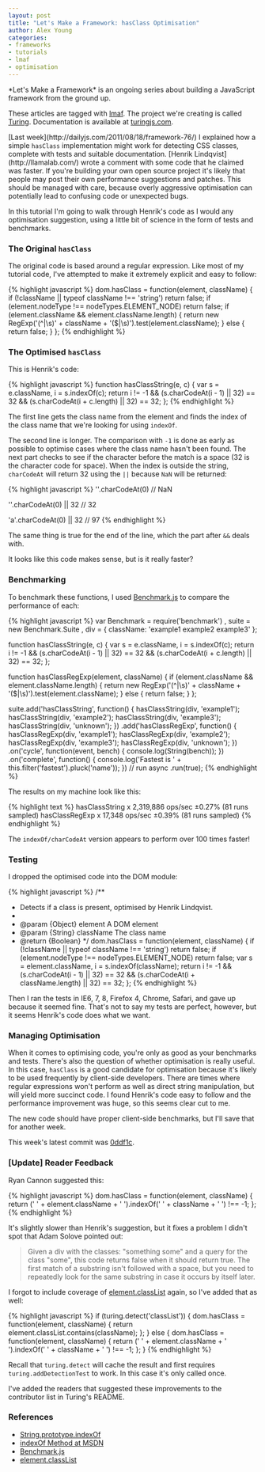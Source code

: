 ```yaml
---
layout: post
title: "Let's Make a Framework: hasClass Optimisation"
author: Alex Young
categories: 
- frameworks
- tutorials
- lmaf
- optimisation
---
```


<div class="intro">
*Let's Make a Framework* is an ongoing series about building a JavaScript framework from the ground up.

These articles are tagged with [lmaf](http://dailyjs.com/tags.html#lmaf). The project we're creating is called [Turing](http://github.com/alexyoung/turing.js). Documentation is available at [turingjs.com](http://turingjs.com/).

</div>
[Last week](http://dailyjs.com/2011/08/18/framework-76/) I explained how a simple <code>hasClass</code> implementation might work for detecting CSS classes, complete with tests and suitable documentation. [Henrik Lindqvist](http://llamalab.com/) wrote a comment with some code that he claimed was faster. If you're building your own open source project it's likely that people may post their own performance suggestions and patches. This should be managed with care, because overly aggressive optimisation can potentially lead to confusing code or unexpected bugs.

In this tutorial I'm going to walk through Henrik's code as I would any optimisation suggestion, using a little bit of science in the form of tests and benchmarks.

### The Original <code>hasClass</code>

The original code is based around a regular expression. Like most of my tutorial code, I've attempted to make it extremely explicit and easy to follow:

{% highlight javascript %}
dom.hasClass = function(element, className) {
  if (!className || typeof className !== 'string') return false;
  if (element.nodeType !== nodeTypes.ELEMENT_NODE) return false;
  if (element.className && element.className.length) {
    return new RegExp('(^|\\s)' + className + '($|\\s)').test(element.className);
  } else {
    return false;
  }
};
{% endhighlight %}

### The Optimised <code>hasClass</code>

This is Henrik's code:

{% highlight javascript %}
function hasClassString(e, c) {
  var s = e.className, i = s.indexOf(c);
  return i != -1 && (s.charCodeAt(i - 1) || 32) == 32 && (s.charCodeAt(i + c.length) || 32) == 32;
};
{% endhighlight %}

The first line gets the class name from the element and finds the index of the class name that we're looking for using <code>indexOf</code>.

The second line is longer. The comparison with <code>-1</code> is done as early as possible to optimise cases where the class name hasn't been found. The next part checks to see if the character before the match is a space (32 is the character code for space). When the index is outside the string, <code>charCodeAt</code> will return 32 using the <code>||</code> because <code>NaN</code> will be returned:

{% highlight javascript %}
''.charCodeAt(0)
// NaN

''.charCodeAt(0) || 32
// 32

'a'.charCodeAt(0) || 32
// 97
{% endhighlight %}

The same thing is true for the end of the line, which the part after <code>&&</code> deals with.

It looks like this code makes sense, but is it really faster?

### Benchmarking

To benchmark these functions, I used [Benchmark.js](http://benchmarkjs.com/) to compare the performance of each:

{% highlight javascript %}
var Benchmark = require('benchmark')
  , suite = new Benchmark.Suite
  , div = { className: 'example1 example2 example3' };

function hasClassString(e, c) {
  var s = e.className, i = s.indexOf(c);
  return i != -1 && (s.charCodeAt(i - 1) || 32) == 32 && (s.charCodeAt(i + c.length) || 32) == 32;
};

function hasClassRegExp(element, className) {
  if (element.className && element.className.length) {
    return new RegExp('(^|\\s)' + className + '($|\\s)').test(element.className);
  } else {
    return false;
  }
};

suite.add('hasClassString', function() {
  hasClassString(div, 'example1');
  hasClassString(div, 'example2');
  hasClassString(div, 'example3');
  hasClassString(div, 'unknown');
})
.add('hasClassRegExp', function() {
  hasClassRegExp(div, 'example1');
  hasClassRegExp(div, 'example2');
  hasClassRegExp(div, 'example3');
  hasClassRegExp(div, 'unknown');
})
.on('cycle', function(event, bench) {
  console.log(String(bench));
})
.on('complete', function() {
  console.log('Fastest is ' + this.filter('fastest').pluck('name'));
})
// run async
.run(true);
{% endhighlight %}

The results on my machine look like this:

{% highlight text %}
hasClassString x 2,319,886 ops/sec ±0.27% (81 runs sampled)
hasClassRegExp x 17,348 ops/sec ±0.39% (81 runs sampled)
{% endhighlight %}

The <code>indexOf/charCodeAt</code> version appears to perform over 100 times faster!

### Testing

I dropped the optimised code into the DOM module:

{% highlight javascript %}
/**
 * Detects if a class is present, optimised by Henrik Lindqvist.
 *
 * @param {Object} element A DOM element
 * @param {String} className The class name
 * @return {Boolean}
 */
dom.hasClass = function(element, className) {
  if (!className || typeof className !== 'string') return false;
  if (element.nodeType !== nodeTypes.ELEMENT_NODE) return false;
  var s = element.className, i = s.indexOf(className);
  return i != -1 && (s.charCodeAt(i - 1) || 32) == 32 && (s.charCodeAt(i + className.length) || 32) == 32;
};
{% endhighlight %}

Then I ran the tests in IE6, 7, 8, Firefox 4, Chrome, Safari, and gave up because it seemed fine. That's not to say my tests are perfect, however, but it seems Henrik's code does what we want.

### Managing Optimisation

When it comes to optimising code, you're only as good as your benchmarks and tests. There's also the question of whether optimisation is really useful. In this case, <code>hasClass</code> is a good candidate for optimisation because it's likely to be used frequently by client-side developers. There are times where regular expressions won't perform as well as direct string manipulation, but will yield more succinct code. I found Henrik's code easy to follow and the performance improvement was huge, so this seems clear cut to me.

The new code should have proper client-side benchmarks, but I'll save that for another week.

This week's latest commit was [0ddf1c](https://github.com/alexyoung/turing.js/commit/0ddf1c46c47ff35a7925b775766e6fa9db142f56).

### \[Update\] Reader Feedback

Ryan Cannon suggested this:

{% highlight javascript %}
dom.hasClass = function(element, className) {
  return (' ' + element.className + ' ').indexOf(' ' + className + ' ') !== -1;
};
{% endhighlight %}

It's slightly slower than Henrik's suggestion, but it fixes a problem I didn't spot that Adam Solove pointed out:

> Given a div with the classes: "something some" and a query for the class "some", this code returns false when it should return true. The first match of a substring isn't followed with a space, but you need to repeatedly look for the same substring in case it occurs by itself later.

I forgot to include coverage of [element.classList](https://developer.mozilla.org/en/DOM/element.classList) again, so I've added that as well:

{% highlight javascript %}
if (turing.detect('classList')) {
  dom.hasClass = function(element, className) {
    return element.classList.contains(className);
  };
} else {
  dom.hasClass = function(element, className) {
    return (' ' + element.className + ' ').indexOf(' ' + className + ' ') !== -1;
  };
}
{% endhighlight %}

Recall that <code>turing.detect</code> will cache the result and first requires <code>turing.addDetectionTest</code> to work. In this case it's only called once.

I've added the readers that suggested these improvements to the contributor list in Turing's README.

### References

-   [String.prototype.indexOf](https://developer.mozilla.org/en/JavaScript/Reference/Global_Objects/String/indexOf)
-   [indexOf Method at MSDN](http://msdn.microsoft.com/en-us/library/53xtt423%28v=vs.94%29.aspx)
-   [Benchmark.js](http://benchmarkjs.com/)
-   [element.classList](https://developer.mozilla.org/en/DOM/element.classList)
